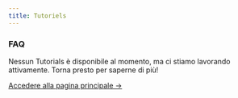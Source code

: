 ```yaml
---
title: Tutoriels
---
```


<div className="card">
  <h3>FAQ</h3>
  <p>Nessun Tutorials è disponibile al momento, ma ci stiamo lavorando attivamente. Torna presto per saperne di più!</p>
  <a href="../" className="card-link">Accedere alla pagina principale &rarr;</a>
</div>
